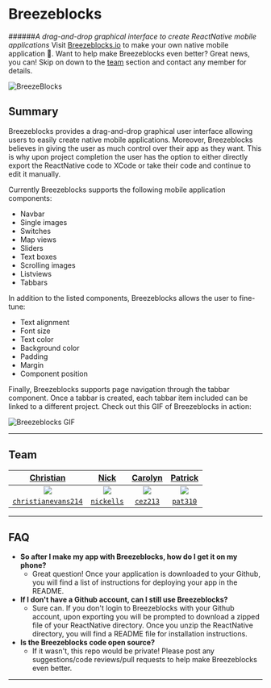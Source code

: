 # Breezeblocks
######*A drag-and-drop graphical interface to create ReactNative mobile applications* 
Visit [Breezeblocks.io](http://www.breezeblocks.io) to make your own native mobile application :dog:.  Want to help make Breezeblocks even better?  Great news, you can!  Skip on down to the [team](#Team) section and contact any member for details.

![BreezeBlocks](http://i.imgur.com/Mx6Glyv.png)

## Summary
Breezeblocks provides a drag-and-drop graphical user interface allowing users to easily create native mobile applications.  Moreover, Breezeblocks believes in giving the user as much control over their app as they want.  This is why upon project completion the user has the option to either directly export the ReactNative code to XCode or take their code and continue to edit it manually.  

Currently Breezeblocks supports the following mobile application components:
* Navbar
* Single images
* Switches
* Map views
* Sliders
* Text boxes
* Scrolling images
* Listviews
* Tabbars

In addition to the listed components, Breezeblocks allows the user to fine-tune:
* Text alignment
* Font size
* Text color
* Background color
* Padding
* Margin
* Component position

Finally, Breezeblocks supports page navigation through the tabbar component.  Once a tabbar is created, each tabbar item included can be linked to a different project.  Check out this GIF of Breezeblocks in action:

![Breezeblocks GIF](http://g.recordit.co/pNcQcOFgVR.gif)

---

## <a name="Team">Team</a>

| <a href="https://github.com/christianevans214" target="_blank">**Christian**</a> | <a href="https://github.com/nickells" target="_blank">**Nick**</a> | <a href="https://github.com/cez213" target="_blank">**Carolyn**</a> | <a href="https://github.com/pat310" target="_blank">**Patrick**</a> |
|:---:|:---:|:---:|:---:|
| <img src="https://avatars0.githubusercontent.com/u/11511427?v=3&s=400?s=200"> | <img src="https://avatars1.githubusercontent.com/u/10698677?v=3&s=400?s=200"> | <img src="https://avatars1.githubusercontent.com/u/12144611?v=3&s=400?s=200"> | <img src="https://avatars3.githubusercontent.com/u/12212504?v=3&s=460?s=200"> |
| <a href="http://github.com/christianevans214" target="_blank">`christianevans214`</a> | <a href="http://github.com/nickells" target="_blank">`nickells`</a> | <a href="http://github.com/cez213" target="_blank">`cez213`</a> | <a href="http://github.com/pat310" target="_blank">`pat310`</a> |

---

## FAQ


- **So after I make my app with Breezeblocks, how do I get it on my phone?**
    - Great question!  Once your application is downloaded to your Github, you will find a list of instructions for deploying your app in the README.
- **If I don't have a Github account, can I still use Breezeblocks?**
    - Sure can.  If you don't login to Breezeblocks with your Github account, upon exporting you will be prompted to download a zipped file of your ReactNative directory.  Once you unzip the ReactNative directory, you will find a README file for installation instructions.
- **Is the Breezeblocks code open source?**
    - If it wasn't, this repo would be private!  Please post any suggestions/code reviews/pull requests to help make Breezeblocks even better.

---
